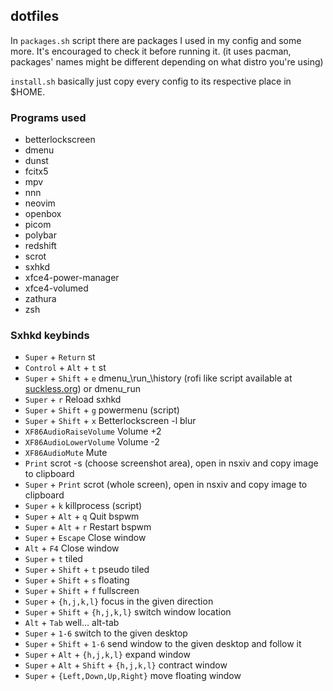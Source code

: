 ## dotfiles

In `packages.sh` script there are packages I used in my config and some more. It's encouraged to check it before running it. (it uses pacman, packages' names might be different depending on what distro you're using)

`install.sh` basically just copy every config to its respective place in $HOME.

### Programs used

- betterlockscreen
- dmenu
- dunst
- fcitx5
- mpv
- nnn
- neovim
- openbox
- picom
- polybar
- redshift
- scrot
- sxhkd
- xfce4-power-manager
- xfce4-volumed
- zathura
- zsh

### Sxhkd keybinds

- `Super` + `Return` st
- `Control` + `Alt` + `t` st
- `Super` + `Shift` + `e` dmenu_\run_\history (rofi like script available at [suckless.org](https://tools.suckless.org/dmenu/scripts/dmenu_run_with_command_history/)) or dmenu_run
- `Super` + `r` Reload sxhkd
- `Super` + `Shift` + `g` powermenu (script)
- `Super` + `Shift` + `x` Betterlockscreen -l blur
- `XF86AudioRaiseVolume` Volume +2
- `XF86AudioLowerVolume` Volume -2
- `XF86AudioMute` Mute
- `Print` scrot -s (choose screenshot area), open in nsxiv and copy image to clipboard
- `Super` + `Print` scrot (whole screen), open in nsxiv and copy image to clipboard
- `Super` + `k` killprocess (script)
- `Super` + `Alt` + `q` Quit bspwm
- `Super` + `Alt` + `r` Restart bspwm
- `Super` + `Escape` Close window
- `Alt` + `F4` Close window
- `Super` + `t` tiled
- `Super` + `Shift` + `t` pseudo tiled
- `Super` + `Shift` + `s` floating
- `Super` + `Shift` + `f` fullscreen
- `Super` + `{h,j,k,l}` focus in the given direction
- `Super` + `Shift` + `{h,j,k,l}` switch window location
- `Alt` + `Tab` well… alt-tab
- `Super` + `1-6` switch to the given desktop
- `Super` + `Shift` + `1-6` send window to the given desktop and follow it
- `Super` + `Alt` + `{h,j,k,l}` expand window
- `Super` + `Alt` + `Shift` + `{h,j,k,l}` contract window
- `Super` + `{Left,Down,Up,Right}` move floating window

